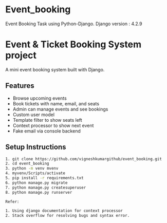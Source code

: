 # Event_booking

Event Booking Task using Python-Django.
Django version : 4.2.9

# Event & Ticket Booking System project

A mini event booking system built with Django.

## Features

- Browse upcoming events
- Book tickets with name, email, and seats
- Admin can manage events and see bookings
- Custom user model
- Template filter to show seats left
- Context processor to show next event
- Fake email via console backend

## Setup Instructions

```bash
1. git clone https://github.com/vigneshkumargithub/event_booking.git
2. cd event_booking
3. python -m venv mvenv
4. myvenv/Scripts/activate
5. pip install -r requirements.txt
6. python manage.py migrate
7. python manage.py createsuperuser
8. python manage.py runserver
```

```bash
Refer:

1. Using django documentation for context processor
2. Stack overflow for resolving bugs and syntax error.

```
